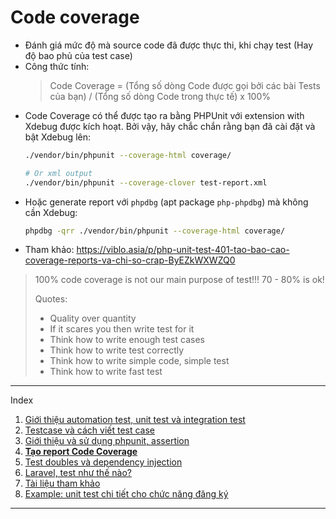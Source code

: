 # Code coverage
- Đánh giá mức độ mà source code đã được thực thi, khi chạy test (Hay độ bao phủ của test case)
- Công thức tính:
  > Code Coverage = (Tổng số dòng Code được gọi bởi các bài Tests của bạn) / (Tổng số dòng Code trong thực tế) x 100%
- Code Coverage có thể được tạo ra bằng PHPUnit với extension with Xdebug được kích hoạt. Bởi vậy, hãy chắc chắn rằng bạn đã cài đặt và bật Xdebug lên:
  ```sh
  ./vendor/bin/phpunit --coverage-html coverage/

  # Or xml output
  ./vendor/bin/phpunit --coverage-clover test-report.xml
  ```
- Hoặc generate report với `phpdbg` (apt package `php-phpdbg`) mà không cần Xdebug:
  ```sh
  phpdbg -qrr ./vendor/bin/phpunit --coverage-html coverage/
  ```
- Tham khảo: https://viblo.asia/p/php-unit-test-401-tao-bao-cao-coverage-reports-va-chi-so-crap-ByEZkWXWZQ0

> 100% code coverage is not our main purpose of test!!! 70 - 80% is ok!
>
> Quotes:
> - Quality over quantity
> - If it scares you then write test for it
> - Think how to write enough test cases
> - Think how to write test correctly
> - Think how to write simple code, simple test
> - Think how to write fast test

---
Index
1. [Giới thiệu automation test, unit test và integration test](./01-automation-test.md)
2. [Testcase và cách viết test case](./02-testcase.md)
3. [Giới thiệu và sử dụng phpunit, assertion](./03-phpunit.md)
4. **[Tạo report Code Coverage](./04-code-coverage.md)**
5. [Test doubles và dependency injection](./05-mock-stub-dependency-injection.md)
6. [Laravel, test như thế nào?](./06-laravel.md)
7. [Tài liệu tham khảo](./07-references.md)
8. [Example: unit test chi tiết cho chức năng đăng ký](./08-example-workflow.md)
---
